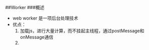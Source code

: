 ##Worker
###概述
 - web worker 是一项后台处理技术
 - 优点：
    1. 加载js，进行大量计算，而不挂起主线程，通过postMessage和onMessage通信
    2. 